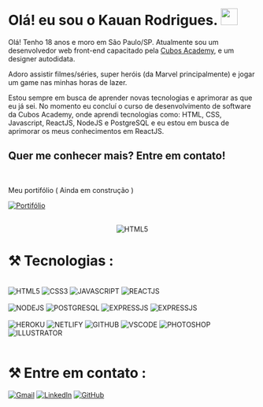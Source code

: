 # Olá! eu sou o Kauan Rodrigues. <img src="https://raw.githubusercontent.com/kaueMarques/kaueMarques/master/hi.gif" width='34px'>

Olá! Tenho 18 anos e moro em São Paulo/SP. Atualmente sou um desenvolvedor web front-end capacitado pela <a href="https://cubos.academy" target="_blank">Cubos Academy</a>, e um designer autodidata.

Adoro assistir filmes/séries, super heróis (da Marvel principalmente) e jogar um game nas minhas horas de lazer.

Estou sempre em busca de aprender novas tecnologias e aprimorar as que eu já sei. No momento eu concluí o curso de desenvolvimento de software da Cubos Academy, onde aprendi tecnologias como: HTML, CSS, Javascript, ReactJS, NodeJS e PostgreSQL e eu estou em busca de aprimorar os meus conhecimentos em ReactJS.

## Quer me conhecer mais? Entre em contato!
<br/>

Meu portifólio ( Ainda em construção ) 

[![Portifólio](https://img.shields.io/website?label=Portifólio&style=for-the-badge&url=https://portifolio-devkauan17.netlify.app/&color=orange)](https://portifolio-devkauan17.netlify.app/) 

<br/>

<div align='center'>
<img src='https://github-readme-stats.vercel.app/api?username=kauandevfr&theme=swift' alt='HTML5' >

</div>

# ⚒️ Tecnologias :

<br/>
<div style="display: inline_block">
<img src='https://img.shields.io/badge/HTML5-E34F26?style=for-the-badge&logo=html5&logoColor=white' alt='HTML5'>
<img src='https://img.shields.io/badge/CSS3-1572B6?style=for-the-badge&logo=css3&logoColor=white' alt='CSS3'>
<img src='https://img.shields.io/badge/JavaScript-F7DF1E?style=for-the-badge&logo=javascript&logoColor=black' alt='JAVASCRIPT'>
<img src='https://img.shields.io/badge/React-20232A?style=for-the-badge&logo=react&logoColor=61DAFB' alt='REACTJS'>
</div>

<br/>
<div style="display: inline_block">
<img src='https://img.shields.io/badge/Node.js-43853D?style=for-the-badge&logo=node.js&logoColor=white' alt='NODEJS'>
<img src='https://img.shields.io/badge/PostgreSQL-316192?style=for-the-badge&logo=postgresql&logoColor=white' alt='POSTGRESQL'>
<img src='https://img.shields.io/badge/Express.js-404D59?style=for-the-badge' alt='EXPRESSJS'>
<img src='https://img.shields.io/badge/json%20web%20tokens-323330?style=for-the-badge&logo=json-web-tokens&logoColor=pink' alt='EXPRESSJS'>
</div>

<br/>
<div style="display: inline_block">
<img src='https://img.shields.io/badge/Heroku-430098?style=for-the-badge&logo=heroku&logoColor=whitee' alt='HEROKU'>
<img src='https://img.shields.io/badge/Netlify-00C7B7?style=for-the-badge&logo=netlify&logoColor=white' alt='NETLIFY'>
<img src='https://img.shields.io/badge/GitHub-100000?style=for-the-badge&logo=github&logoColor=white' alt='GITHUB'>
<img src='https://img.shields.io/badge/Visual_Studio_Code-0078D4?style=for-the-badge&logo=visual%20studio%20code&logoColor=white' alt='VSCODE'>
<img src='https://img.shields.io/badge/Adobe%20Photoshop-31A8FF?style=for-the-badge&logo=Adobe%20Photoshop&logoColor=black' alt='PHOTOSHOP'>
<img src='https://img.shields.io/badge/Adobe%20Illustrator-FF9A00?style=for-the-badge&logo=adobe%20illustrator&logoColor=white' alt='ILLUSTRATOR'>
</div>

<br/>


# ⚒️ Entre em contato :

[![Gmail](https://img.shields.io/badge/Gmail-D14836?style=for-the-badge&logo=gmail&logoColor=white)](mailto:kauanrdx145@gmail.com)
[![LinkedIn](https://img.shields.io/badge/LinkedIn-0077B5?style=for-the-badge&logo=linkedin&logoColor=white)](https://www.linkedin.com/in/kauan-rodrigues-b4b311195/)
[![GitHub](https://img.shields.io/badge/GitHub-100000?style=for-the-badge&logo=github&logoColor=white)](https://github.com/devkauan17)

<!--  ![Snake animation](https://github.com/devkauan17/devkauan17/blob/output/github-contribution-grid-snake.svg) -->
